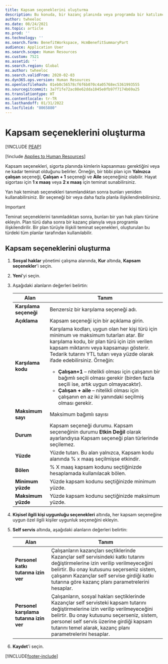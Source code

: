 ```yaml
---
title: Kapsam seçeneklerini oluşturma
description: Bu konuda, bir kazanç planında veya programda bir katılımcının seçilmesi için Microsoft Dynamics 365 Human Resources uygulamasındaki kapsam seçenekleri açıklanmaktadır.
author: twheeloc
ms.date: 08/24/2021
ms.topic: article
ms.prod: ''
ms.technology: ''
ms.search.form: BenefitWorkspace, HcmBenefitSummaryPart
audience: Application User
ms.search.scope: Human Resources
ms.custom: 7521
ms.assetid: ''
ms.search.region: Global
ms.author: twheeloc
ms.search.validFrom: 2020-02-03
ms.dyn365.ops.version: Human Resources
ms.openlocfilehash: 01eb0c56578cf6f6b070c4a05768ec5361993555
ms.sourcegitcommit: 3a7f1fe72ac08e62dda1045e0fb97f7174b69a25
ms.translationtype: HT
ms.contentlocale: tr-TR
ms.lasthandoff: 01/31/2022
ms.locfileid: "8065880"
---
```

# <a name="create-coverage-options"></a>Kapsam seçeneklerini oluşturma


[!INCLUDE [PEAP](../includes/peap-2.md)]

[!include [Applies to Human Resources](../includes/applies-to-hr.md)]

Kapsam seçenekleri, sigorta planında kimlerin kapsanması gerektiğini veya ne kadar teminat olduğunu belirler. Örneğin, bir tıbbi plan için **Yalnızca çalışan** seçeneği, **Çalışan + 1** seçeneği ve **Aile** seçeneğiniz olabilir. Hayat sigortası için **1 x maaş** veya **2 x maaş** için teminat sunabilirsiniz.

Yan hak teminatı seçenekleri tanımlandıktan sonra bunları yeniden kullanabilirsiniz. Bir seçeneği bir veya daha fazla planla ilişkilendirebilirsiniz.

> [!IMPORTANT]
> Teminat seçeneklerini tanımladıktan sonra, bunları bir yan hak planı türüne ekleyin. Plan türü daha sonra bir kazanç planıyla veya programla ilişkilendirilir. Bir plan türüyle ilişkili teminat seçenekleri, oluşturulan bu türdeki tüm planlar tarafından kullanılabilir.

## <a name="create-coverage-options"></a>Kapsam seçeneklerini oluşturma
1. **Sosyal haklar** yönetimi çalışma alanında, **Kur** altında, **Kapsam seçenekler**'i seçin.

2. **Yeni**'yi seçin.

3. Aşağıdaki alanların değerleri belirtin:

   | Alan | Tanım |
   | --- | --- |
   | **Karşılama seçeneği** | Benzersiz bir karşılama seçeneği adı. |
   | **Açıklama** | Kapsam seçeneği için bir açıklama girin. |
   | **Karşılama kodu** | Karşılama kodları, uygun olan her kişi türü için minimum ve maksimum tutarları atar. Bir karşılama kodu, bir plan türü için izin verilen kapsam miktarını veya kapsamayı gösterir. Tedarik tutarını YTL tutarı veya yüzde olarak ifade edebilirsiniz. Örneğin:<ul><li>**Çalışan+1** – nitelikli olması için çalışanın bir bağımlı seçili olması gerekir (birden fazla seçili ise, artık uygun olmayacaktır).</li><li>**Çalışan + aile** – nitelikli olması için çalışanın en az iki yanındaki seçilmiş olması gerekir.</li></ul> |
   | **Maksimum sayı** | Maksimum bağımlı sayısı |
   | **Durum** | Kapsam seçeneği durumu. Kapsam seçeneğinin durumu **Etkin Değil** olarak ayarlandıysa Kapsam seçeneği plan türlerinde seçilemez. |
   | **Yüzde** | Yüzde tutarı. Bu alan yalnızca, Kapsam kodu alanında % x maaş seçilmişse etkindir. |
   | **Bölen** | % X maaş kapsam kodunu seçtiğinizde hesaplamada kullanılacak bölen. |
   | **Minimum yüzde** | Yüzde kapsam kodunu seçtiğinizde minimum yüzde. |
   | **Maksimum yüzde** | Yüzde kapsam kodunu seçtiğinizde maksimum yüzde. |

4. **Kişisel ilgili kişi uygunluğu seçenekleri** altında, her kapsam seçeneğine uygun özel ilgili kişiler uygunluk seçeneğini ekleyin.

5. **Self servis** altında, aşağıdaki alanların değerleri belirtin:

   | Alan | Tanım |
   | --- | --- |
   | **Personel katkı tutarına izin ver** | Çalışanların kazançları seçtiklerinde Kazançlar self servisindeki katkı tutarını değiştirmelerine izin verilip verilmeyeceğini belirtir. Bu onay kutusunu seçerseniz sistem, çalışanın Kazançlar self servise girdiği katkı tutarına göre kazanç planı parametrelerini hesaplar. |
   | **Personel karşılama tutarına izin ver** | Çalışanların, sosyal hakları seçtiklerinde Kazançlar self servisteki kapsam tutarını değiştirmelerine izin verilip verilmeyeceğini belirtir. Bu onay kutusunu seçerseniz, sistem, personel self servis üzerine girdiği kapsam tutarını temel alarak, kazanç planı parametrelerini hesaplar. |

6. **Kaydet**'i seçin. 


[!INCLUDE[footer-include](../includes/footer-banner.md)]
